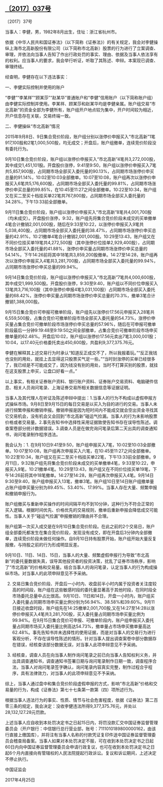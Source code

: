 ## [〔2017〕037号](http://www.csrc.gov.cn/pub/zjhpublic/G00306212/201704/t20170426_315838.htm)

















〔2017〕37号

 

当事人：李健，男，1982年8月出生，住址：浙江省杭州市。

依据《中华人民共和国证券法》（以下简称《证券法》）的有关规定，我会对李健操纵上海市北高新股份有限公司（以下简称市北高新）股票的行为进行了立案调查、审理，并依法向当事人告知了作出行政处罚的事实、理由、依据及当事人依法享有的权利。应当事人的要求，我会举行听证，听取了其陈述、申辩。本案现已调查、审理终结。

经查明，李健存在以下违法事实：

一、李健实际控制并使用的账户

“李健”“李某祥”“顾某莎”“赵某华”普通账户和“李健”信用账户（以下简称账户组）由李健实际控制并使用。李某祥、顾某莎和赵某华均是李健亲属。账户组交易“市北高新”的资金全部为李健所有，账户组开户地点较为集中，开户时间较为相近，开户信息存在关联，交易终端一致。

二、李健操纵“市北高新”情况

2015年9月8日、9日集合竞价阶段，账户组分别以涨停价申报买入“市北高新”1笔917,100股和2笔1,000,500股，均无成交；开盘后，账户组撤单，连续竞价阶段没有委托行为。

9月10日集合竞价阶段，账户组以涨停价申报买入“市北高新”4笔共3,272,000股，其中成交1,451,101股。开盘股价涨停，9:41至9:50，账户组以涨停价申报买入7笔共5,857,900股，占同期市场全部买入委托量的90.13%，占同期市场涨停价申买总量的91.14%，10:02至10:03全部撤单。10:07至10:08，账户组再次以涨停价申报买入6笔共5,176,600股，占同期市场全部买入委托量的99.81%，占同期市场涨停价申买总量的99.85%，在10:45至11:27之间全部撤单。10:22至10:34，账户组又在买二至买十档挂买单22笔共767,800股，占同期市场全部买入委托量的34.28%，下午13:33前全部撤单。

9月11日集合竞价阶段，账户组以涨停价申报买入“市北高新”8笔共4,001,700股（均未成交）。开盘股价涨停，9:32，账户组先将集合竞价阶段未成交的买单撤单4笔合计撤销2,001,000股，随后在9:33至10:22，以涨停价申报买入9笔共5,038,400股，占同期市场全部买入委托量的38.47%，占同期市场涨停价申买总量的42.91%，10:21撤单4笔合计撤销2,001,000股。10:29至13:43，账户组又在不同价位挂买单19笔共4,272,500股（其中涨停价位挂单2,929,400股），占同期市场全部买入委托量的41.88%，涨停价申买量占同期市场涨停价申买总量的54.14%，下午14:26前将其中18笔共3,859,200股撤单。14:27至14:28，账户组再次以涨停价申报买入4笔共3,281,700股，占同期市场全部买入委托量的99.94%，占同期市场涨停价申买总量的99.94%。

9月14日集合竞价阶段，账户组以涨停价申报买入“市北高新”7笔共4,000,600股，其中成交1,999,500股。开盘股价涨停，9:30至9:40，账户组以不同价位申报买入13笔共3,716,100股（其中涨停价申报4笔3,031,100股）占同期市场全部买入委托量的68.42%，涨停价申买量占同期市场涨停价申买总量的70.3%，撤单3笔合计撤销1,388,000股。

9月15日集合竞价可申报可撤单阶段，账户组先以涨停价17.56元申报买入28笔共6,559,500股，占集合竞价可撤单阶段市场全部买入委托量的54.73%，涨停价申买量占集合竞价可撤单阶段市场涨停价申买总量的57.96%，随后在可申报可撤单阶段最后一分钟9:19:48至9:19:50之间全部撤单，占集合竞价可撤单阶段市场申买撤单量的62.48%。开盘后10:02，账户组以涨停价17.56元卖出7笔3,000,001股；10:04，以17.40元价格委托卖出450,600股，共盈利9,377,375.76元。

李健在解释其上述交易行为时承认“知道反正成交不了，所以我报着玩。”“反正我钱也没别的用处，就挂上去显得这只股票买气足一些。”“当时封涨停的买单已经很多了，我已经是不可能成交了，因为钱没有别的用处，当时不打算买别的股票，就挂在这支股票上申买，让盘口好看一点。”

以上事实，有相关证券账户资料、银行账户资料、证券账户交易资料、电脑硬件信息、相关人员询问笔录、上海证券交易所相关数据信息等证据证明。

当事人及其代理人在听证及陈述申辩中提出：1.当事人的行为不构成以虚假申报方式操纵市场。9月8日至9月15日的每日交易是以买入为目的进行的交易。当事人未进行频繁申报和撤销申报。撤销申报是因为短时间内不能成交就会空出资金寻找其它交易机会，没有机会又会回到“市北高新”碰运气捡漏。当事人的行为未影响股票价格或者交易量。2.事先告知书中选择性采用证据致使告知书存在误导性陈述。调查案卷部分统计数据错误。3.调查人员是在做完询问笔录后第二天出具的调查通知书，询问笔录制作程序违法。

我会认为：1. 在9月10日9:41至9:50，账户组申报买入7笔，10:02至10:03全部撤单。10:07至10:08，账户组再次申报买入六笔，在10:45至11:27之间全部撤单。10:22至10:34，账户组又在买二至买十档挂买单22笔，下午13:33前全部撤单。9月11日，9:32账户组先将集合竞价阶段未成交的买单撤单4笔，9:33至10:22，申报买入9笔，10:21撤单4笔。10:29至13:43，账户组又在不同价位挂买单19笔，下午14:26前将其中18笔撤单。14:27至14:28，账户组再次申报买入4笔。9月14日9:30至9:40，账户组申报买入13笔，撤单3笔。账户组10日至14日账户组撤单量占账户组申买量分别为89.45%、53.40%、17.99%。当事人存在大量、频繁申报和撤销申报行为。

账户组撤买与重新申买操作的时间间隔平均不到10分钟，这种行为不符合正常的买入逻辑。根据时间优先、价格优先的交易规则，撤单后重新申报会降低成交可能性。当事人关于“碰运气捡漏”申报撤销的理由并不合理。

账户组第一次买入成交是在9月10日集合竞价阶段。在此之前的2个交易日，账户组全部委托都发生在集合竞价阶段，发现没有成交，即在开盘后3分钟内全部撤单，连续竞价阶段未做任何操作。自9月10日持有股票开始，账户组开始大量反复报撤，与持股之前的行为形成明显反差。

9月10日、11日、14日、15日，当事人的大量、频繁虚假申报行为导致“市北高新”的委托量数据失真，误导其他投资者的投资决策，扰乱了证券市场秩序，影响了“市北高新”的价格和交易量。结合当事人的询问笔录，认定当事人的行为构成操纵市场。对当事人的此项申辩意见不予采纳。

2. 交易日集合竞价阶段、开盘后一小时内、收盘前半小时内属于投资者关注度较高的时间段，账户组在这些敏感时段的委托量显著高于其他时段，在同时段全市场委托总量中占比很高。9月10日、11日和14日，开盘一小时内，账户组买入委托量占同期市场申买量比例分别为56.94%、38.58%和39.60%。9月11日接近收盘时段，账户组先在14:25撤单2,001,700股,又在14:27至14:28以涨停价申报买入4笔共3,281,700股，买入委托量占同期市场申买量比例为99.94%。在9月15日集合竞价可申报、可撤单阶段内，账户组申报买入委托量占同期市场买入委托量比例高达54.73%，撤单量占市场申买撤单量高达62.48%。事先告知书并未选择性的使用证据，而是对当事人的交易行为进行客观分析，不存在误导性陈述的情形。针对当事人提出调查案卷中部分数据存在错误，经核查该部分数据无误，对当事人此项申辩意见不予采纳。

3. 经核查，调查人员在向当事人制作询问笔录之前已向当事人告知权利义务，并出具调查通知书，调查通知书签署日期与询问笔录制作日期一致，调查程序合法，当事人对询问笔录签字确认，询问笔录内容真实完整，制作过程合乎程序，具有法律效力，对当事人的此项申辩意见不予采纳。

综上，当事人通过盘中和集合竞价阶段虚假申报的方式，影响“市北高新”价格和交易量的行为，构成《证券法》第七十七条第一款第（四）项所述行为。

根据当事人违法行为的事实、性质、情节与社会危害程度，依据《证券法》第二百零三条的规定，我会决定：没收李健违法所得9,377,375.76元，并处以28,132,127.28元罚款。

上述当事人应自收到本处罚决定书之日起15日内，将罚没款汇交中国证券监督管理委员会（开户银行：中信银行总行营业部，账号：7111010189800000162，由该行直接上缴国库），并将注有当事人名称的付款凭证复印件送中国证券监督管理委员会稽查局备案。当事人如果对本处罚决定不服，可在收到本处罚决定书之日起60日内向中国证券监督管理委员会申请行政复议，也可在收到本处罚决定书之日起6个月内直接向有管辖权的人民法院提起行政诉讼。复议和诉讼期间，上述决定不停止执行。

 

 

 

 

中国证监会      

2017年4月25日    